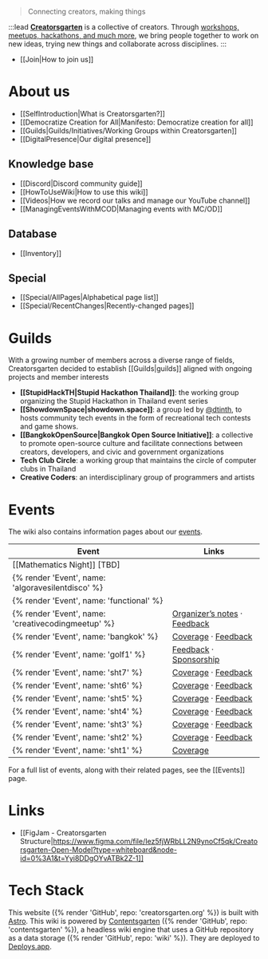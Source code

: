 > Connecting creators, making things

:::lead
**[Creatorsgarten](https://creatorsgarten.org/)** is a collective of creators. Through [workshops, meetups, hackathons, and much more](https://creatorsgarten.org/events/), we bring people together to work on new ideas, trying new things and collaborate across disciplines.
:::

- [[Join|How to join us]]

# About us

- [[SelfIntroduction|What is Creatorsgarten?]]
- [[Democratize Creation for All|Manifesto: Democratize creation for all]]
- [[Guilds|Guilds/Initiatives/Working Groups within Creatorsgarten]]
- [[DigitalPresence|Our digital presence]]

## Knowledge base
- [[Discord|Discord community guide]]
- [[HowToUseWiki|How to use this wiki]]
- [[Videos|How we record our talks and manage our YouTube channel]]
- [[ManagingEventsWithMCOD|Managing events with MC/OD]]

## Database
- [[Inventory]]

## Special
- [[Special/AllPages|Alphabetical page list]]
- [[Special/RecentChanges|Recently-changed pages]]

# Guilds
With a growing number of members across a diverse range of fields, Creatorsgarten decided to establish [[Guilds|guilds]] aligned with ongoing projects and member interests
- **[[StupidHackTH|Stupid Hackathon Thailand]]**: the working group organizing the Stupid Hackathon in Thailand event series
- **[[ShowdownSpace|showdown.space]]**: a group led by [@dtinth](https://github.com/dtinth), to hosts community tech events in the form of recreational tech contests and game shows.
- **[[BangkokOpenSource|Bangkok Open Source Initiative]]**: a collective to promote open-source culture and facilitate connections between creators, developers, and civic and government organizations
- **Tech Club Circle**: a working group that maintains the circle of computer clubs in Thailand
- **Creative Coders**: an interdisciplinary group of programmers and artists 

# Events

The wiki also contains information pages about our [events](/events/).

| Event | Links |
| --- | --- |
| [[Mathematics Night]] [TBD]
| {% render 'Event', name: 'algoravesilentdisco' %}
| {% render 'Event', name: 'functional' %}
| {% render 'Event', name: 'creativecodingmeetup' %} | [Organizer’s notes](/wiki/OrganizerNotes/creativecodingmeetup) &middot; [Feedback](/wiki/Feedback/creativecodingmeetup) |
| {% render 'Event', name: 'bangkok' %} | [Coverage](/wiki/Coverage/bangkok) &middot; [Feedback](/wiki/Feedback/bangkok) |
| {% render 'Event', name: 'golf1' %} | [Feedback](/wiki/Feedback/golf1) &middot; [Sponsorship](/wiki/Sponsorship/golf1) |
| {% render 'Event', name: 'sht7' %} | [Coverage](/wiki/Coverage/sht7) &middot; [Feedback](/wiki/Feedback/sht7) |
| {% render 'Event', name: 'sht6' %} | [Coverage](/wiki/Coverage/sht6) &middot; [Feedback](/wiki/Feedback/sht6) |
| {% render 'Event', name: 'sht5' %} | [Coverage](/wiki/Coverage/sht5) &middot; [Feedback](/wiki/Feedback/sht5) |
| {% render 'Event', name: 'sht4' %} | [Coverage](/wiki/Coverage/sht4) &middot; [Feedback](/wiki/Feedback/sht4) |
| {% render 'Event', name: 'sht3' %} | [Coverage](/wiki/Coverage/sht3) &middot; [Feedback](/wiki/Feedback/sht3) |
| {% render 'Event', name: 'sht2' %} | [Coverage](/wiki/Coverage/sht2) &middot; [Feedback](/wiki/Feedback/sht2) |
| {% render 'Event', name: 'sht1' %} | [Coverage](/wiki/Coverage/sht1) |

For a full list of events, along with their related pages, see the [[Events]] page.

# Links

- [[FigJam - Creatorsgarten Structure|https://www.figma.com/file/Iez5fjWRbLL2N9ynoCf5qk/Creatorsgarten-Open-Model?type=whiteboard&node-id=0%3A1&t=Yyi8DDgOYvATBk2Z-1]]

# Tech Stack

This website ({% render 'GitHub', repo: 'creatorsgarten.org' %}) is built with [Astro](https://astro.build/).
This wiki is powered by [Contentsgarten](https://contentsgarten.netlify.app/wiki/MainPage) ({% render 'GitHub', repo: 'contentsgarten' %}), a headless wiki engine that uses a GitHub repository as a data storage ({% render 'GitHub', repo: 'wiki' %}).
They are deployed to [Deploys.app](https://www.deploys.app/).
